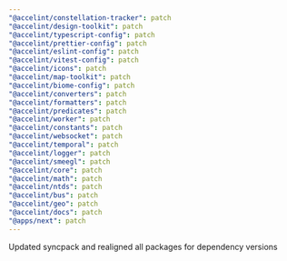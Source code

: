 ```yaml
---
"@accelint/constellation-tracker": patch
"@accelint/design-toolkit": patch
"@accelint/typescript-config": patch
"@accelint/prettier-config": patch
"@accelint/eslint-config": patch
"@accelint/vitest-config": patch
"@accelint/icons": patch
"@accelint/map-toolkit": patch
"@accelint/biome-config": patch
"@accelint/converters": patch
"@accelint/formatters": patch
"@accelint/predicates": patch
"@accelint/worker": patch
"@accelint/constants": patch
"@accelint/websocket": patch
"@accelint/temporal": patch
"@accelint/logger": patch
"@accelint/smeegl": patch
"@accelint/core": patch
"@accelint/math": patch
"@accelint/ntds": patch
"@accelint/bus": patch
"@accelint/geo": patch
"@accelint/docs": patch
"@apps/next": patch
---
```


Updated syncpack and realigned all packages for dependency versions
